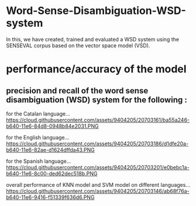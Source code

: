 # Word-Sense-Disambiguation-WSD-system

In this, we have created, trained and evaluated a WSD system
using the SENSEVAL corpus based on the vector space model (VSD).

# performance/accuracy of the model

## precision and recall of the word sense disambiguation (WSD) system for the following :

for the Catalan language...
https://cloud.githubusercontent.com/assets/9404205/20703161/ba55a246-b640-11e6-84d8-0948b84e2031.PNG

for the English language...
https://cloud.githubusercontent.com/assets/9404205/20703186/d1dfe20a-b640-11e6-82ae-d1624dffda43.PNG

for the Spanish language...
https://cloud.githubusercontent.com/assets/9404205/20703201/e0bebc1a-b640-11e6-8c00-ded62dec518b.PNG

overall performance of KNN model and SVM model on different languages...
https://cloud.githubusercontent.com/assets/9404205/20703146/ab68f76a-b640-11e6-9416-f51339f636d6.PNG
